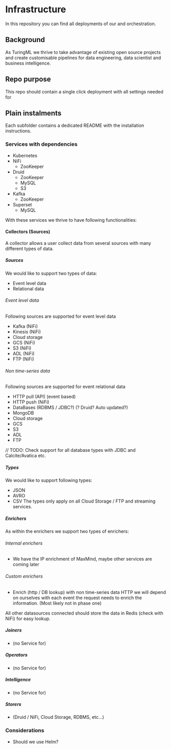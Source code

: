 # Infrastructure
In this repository you can find all deployments of our and orchestration.

## Background
As TuringML we thrive to take advantage of existing open source projects and
create customisable pipelines for data engineering, data scientist and business
intelligence.

## Repo purpose
This repo should contain a single click deployment with all settings needed for

## Plain instalments
Each subfolder contains a dedicated README with the installation instructions.

### Services with dependencies
- Kubernetes
 - NiFi
   - ZooKeeper
 - Druid
   - ZooKeeper
   - MySQL
   - S3
 - Kafka
   - ZooKeeper
 - Superset
   - MySQL

With these services we thrive to have following functionalities:

#### Collectors (Sources)
A collector allows a user collect data from several sources with many different
types of data.

##### Sources
We would like to support two types of data:
- Event level data
- Relational data

###### Event level data
Following sources are supported for event level data
- Kafka (NiFi)
- Kinesis (NiFi)
- Cloud storage
 - GCS (NiFi)
 - S3 (NiFi)
 - ADL (NiFi)
- FTP (NiFi)

###### Non time-series data
Following sources are supported for event relational data
- HTTP pull (API) (event based)
- HTTP push (NiFi)
- DataBases (RDBMS / JDBC?) (? Druid? Auto updated?)
- MongoDB
- Cloud storage
 - GCS
 - S3
 - ADL
- FTP

// TODO: Check support for all database types with JDBC and Calcite/Avatica etc.

##### Types
We would like to support following types:
- JSON
- AVRO
- CSV
The types only apply on all Cloud Storage / FTP and streaming services.

##### Enrichers
As within the enrichers we support two types of enrichers:

###### Internal enrichers
- We have the IP enrichment of MaxMind, maybe other services are coming later

###### Custom enrichers
- Enrich (http / DB lookup) with non time-series data
HTTP we will depend on ourselves with each event the request needs to enrich the
information. (Most likely not in phase one)

All other datasources connected should store the data in Redis (check with NiFi)
for easy lookup.

##### Joiners
- (no Service for)

##### Operators
- (no Service for)

##### Intelligence
- (no Service for)

##### Storers
- (Druid / NiFi, Cloud Storage, RDBMS, etc...)

### Considerations
- Should we use Helm?
